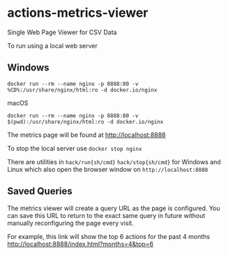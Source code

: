 # actions-metrics-viewer
Single Web Page Viewer for CSV Data

To run using a local web server

## Windows
```
docker run --rm --name nginx -p 8888:80 -v %CD%:/usr/share/nginx/html:ro -d docker.io/nginx 
```

macOS 
```
docker run --rm --name nginx -p 8888:80 -v $(pwd):/usr/share/nginx/html:ro -d docker.io/nginx 
```

The metrics page will be found at  [http://localhost:8888](http://localhost:8888) 

To stop the local server use `docker stop nginx`

There are utilities in `hack/run{sh/cmd}` `hack/stop{sh/cmd}` for Windows and Linux which also open the browser window on `http://localhost:8888`

## Saved Queries

The metrics viewer will create a query URL as the page is configured. You can save this URL to return to the exact same query in future without manually reconfiguring the page every visit.

For example, this link will show the top 6 actions for the past 4 months [ http://localhost:8888/index.html?months=4&top=6](http://localhost:8888/index.html?months=4&top=6) 
 
